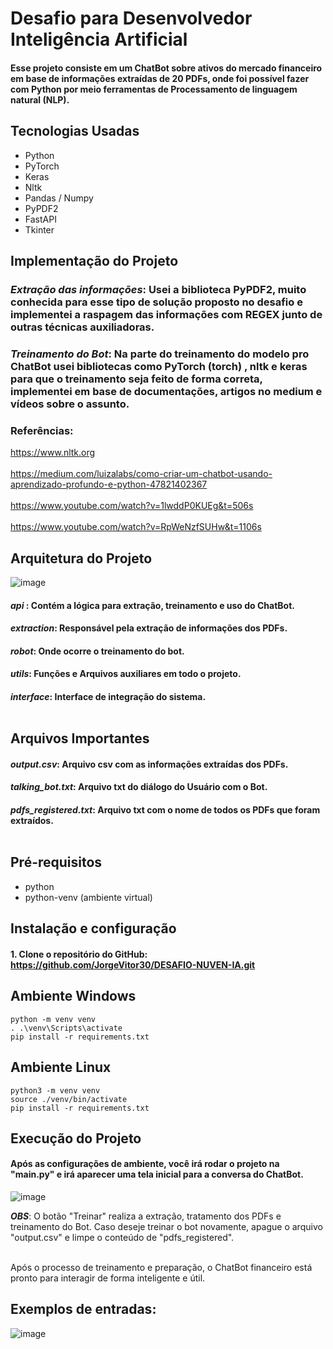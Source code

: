 # Desafio para Desenvolvedor Inteligência Artificial

#### Esse projeto consiste em um ChatBot sobre ativos do mercado financeiro em base de informações extraídas de 20 PDFs, onde foi possível fazer com Python por meio ferramentas de Processamento de linguagem natural (NLP).

## Tecnologias Usadas
- Python
- PyTorch
- Keras
- Nltk
- Pandas / Numpy
- PyPDF2
- FastAPI
- Tkinter

## Implementação do Projeto
### *Extração das informações*: Usei a biblioteca PyPDF2, muito conhecida para esse tipo de solução proposto no desafio e implementei a raspagem das informações com REGEX junto de outras técnicas auxiliadoras.
### *Treinamento do Bot*: Na parte do treinamento do modelo pro ChatBot usei bibliotecas como PyTorch (torch) , nltk e keras para que o treinamento seja feito de forma correta, implementei em base de documentações, artigos no medium e vídeos sobre o assunto.

### Referências: 
https://www.nltk.org <br> <br>
https://medium.com/luizalabs/como-criar-um-chatbot-usando-aprendizado-profundo-e-python-47821402367 <br> <br>
https://www.youtube.com/watch?v=1lwddP0KUEg&t=506s <br> <br>
https://www.youtube.com/watch?v=RpWeNzfSUHw&t=1106s 



## Arquitetura do Projeto
![image](https://github.com/JorgeVitor30/DESAFIO-NUVEN-IA/assets/103287884/a47ef6ac-41e9-4587-810d-134b251755bc)


#### **_api_** : Contém a lógica para extração, treinamento e uso do ChatBot.
#### **_extraction_**: Responsável pela extração de informações dos PDFs.
#### **_robot_**: Onde ocorre o treinamento do bot.
#### **_utils_**: Funções e Arquivos auxiliares em todo o projeto.
#### **_interface_**: Interface de integração do sistema. <br> <br>

## Arquivos Importantes
#### **_output.csv_**: Arquivo csv com as informações extraídas dos PDFs.
#### **_talking_bot.txt_**: Arquivo txt do diálogo do Usuário com o Bot.
#### **_pdfs_registered.txt_**: Arquivo txt com o nome de todos os PDFs que foram extraídos. <br> <br>


## Pré-requisitos
- python 
- python-venv (ambiente virtual)
  
## Instalação e configuração
#### 1. Clone o repositório do GitHub: https://github.com/JorgeVitor30/DESAFIO-NUVEN-IA.git

## Ambiente Windows
```
python -m venv venv
. .\venv\Scripts\activate
pip install -r requirements.txt
```

## Ambiente Linux
```
python3 -m venv venv
source ./venv/bin/activate
pip install -r requirements.txt
```


## Execução do Projeto

#### Após as configurações de ambiente, você irá rodar o projeto na "main.py" e irá aparecer uma tela inicial para a conversa do ChatBot.
![image](https://github.com/JorgeVitor30/DESAFIO-NUVEN-IA/assets/103287884/44b4f237-b32d-48b6-9266-bfcccb5197f5)

**_OBS_**: O botão "Treinar" realiza a extração, tratamento dos PDFs e treinamento do Bot. Caso deseje treinar o bot novamente, apague o arquivo "output.csv" e limpe o conteúdo de "pdfs_registered". <br> <br>

Após o processo de treinamento e preparação, o ChatBot financeiro está pronto para interagir de forma inteligente e útil. <br>

## Exemplos de entradas:

![image](https://github.com/JorgeVitor30/DESAFIO-NUVEN-IA/assets/103287884/17122dbd-6e38-412f-afb8-188dbe0526bf)





